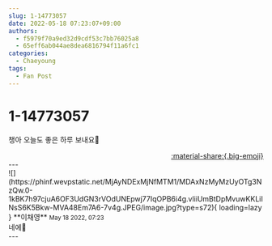 ```yaml
---
slug: 1-14773057
date: 2022-05-18 07:23:07+09:00
authors:
  - f5979f70a9ed32d9cdf53c7bb76025a8
  - 65eff6ab044ae8dea6816794f11a6fc1
categories:
  - Chaeyoung
tags:
  - Fan Post
---
```


# 1-14773057

<div class="post-container" markdown="1">
<div class="content-container md-sidebar__scrollwrap" markdown="1">

챙아 오늘도 좋은 하루 보내요🥰

</div>
</div>

<div style="text-align: right;" markdown="1">
<a href="https://weverse.io/fromis9/fanpost/1-14773057" style="text-align: right;">:material-share:{.big-emoji}</a>
</div>
---

<div class="comments-container md-sidebar__scrollwrap" markdown="1">
<div class="comment" markdown="1">
<div class='id-container' markdown="1">
![](https://phinf.wevpstatic.net/MjAyNDExMjNfMTM1/MDAxNzMyMzUyOTg3NzQw.0-1kBK7h97cjuA6OF3UdGN3rVOdUNEpwj77IqOPB6i4g.vliiUmBtDpMvuwKKLiINsS6K5Bkw-MVA48Em7A6-7v4g.JPEG/image.jpg?type=s72){ loading=lazy }
**<span class="artist">이채영</span>** <small>May 18 2022, 07:23</small><br>
</div>
<div class='comment-body' markdown="1">
네에🖤
</div>
</div>
</div>
---
